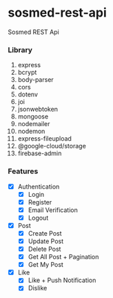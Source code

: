 # sosmed-rest-api

Sosmed REST Api

### Library

1. express
2. bcrypt
3. body-parser
4. cors
5. dotenv
6. joi
7. jsonwebtoken
8. mongoose
9. nodemailer
10. nodemon
11. express-fileupload
12. @google-cloud/storage
13. firebase-admin

### Features

- [x] Authentication
  - [x] Login
  - [x] Register
  - [x] Email Verification
  - [x] Logout
- [x] Post
  - [x] Create Post
  - [x] Update Post
  - [x] Delete Post
  - [x] Get All Post + Pagination
  - [x] Get My Post
- [x] Like
  - [x] Like + Push Notification
  - [x] Dislike
